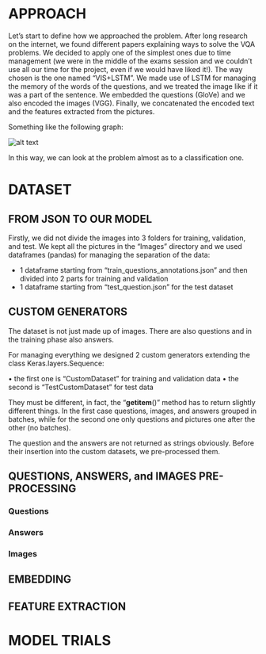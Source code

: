 # APPROACH

Let’s start to define how we approached the problem. 
After long research on the internet, we found different papers explaining ways to solve the VQA problems. We decided to apply one of the simplest ones due to time management (we were in the middle of the exams session and we couldn’t use all our time for the project, even if we would have liked it!).
The way chosen is the one named “VIS+LSTM”. We made use of LSTM for managing the memory of the words of the questions, and we treated the image like if it was a part of the sentence. 
We embedded the questions (GloVe) and we also encoded the images (VGG). Finally, we concatenated the encoded text and the features extracted from the pictures.

Something like the following graph:

![alt text](https://github.com/[username]/[reponame]/blob/[branch]/image.jpg?raw=true)

In this way, we can look at the problem almost as to a classification one.

# DATASET

## FROM JSON TO OUR MODEL

Firstly, we did not divide the images into 3 folders for training, validation, and test. We kept all the pictures in the “Images” directory and we used dataframes (pandas) for managing the separation of the data:
* 1 dataframe starting from “train_questions_annotations.json” and then divided into 2 parts for training and validation 
* 1 dataframe starting from “test_question.json” for the test dataset

## CUSTOM GENERATORS

The dataset is not just made up of images. There are also questions and in the training phase also answers.

For managing everything we designed 2 custom generators extending the class Keras.layers.Sequence:

•	the first one is “CustomDataset” for training and validation data
•	the second is “TestCustomDataset” for test data

They must be different, in fact, the “__getitem__()” method has to return slightly different things. In the first case questions, images, and answers grouped in batches, while for the second one only questions and pictures one after the other (no batches).

The question and the answers are not returned as strings obviously. Before their insertion into the custom datasets, we pre-processed them.


## QUESTIONS, ANSWERS, and IMAGES PRE-PROCESSING

### Questions

### Answers

### Images

## EMBEDDING

## FEATURE EXTRACTION

# MODEL TRIALS

